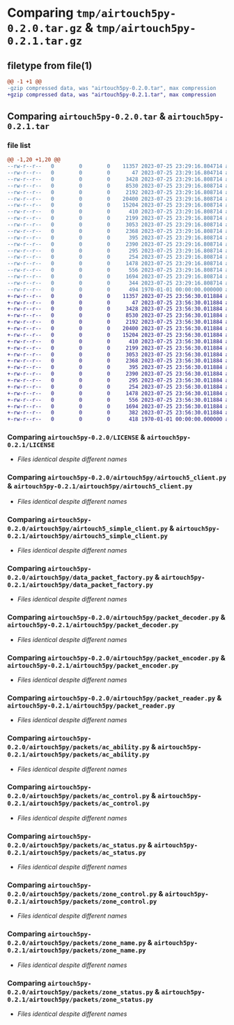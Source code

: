 # Comparing `tmp/airtouch5py-0.2.0.tar.gz` & `tmp/airtouch5py-0.2.1.tar.gz`

## filetype from file(1)

```diff
@@ -1 +1 @@
-gzip compressed data, was "airtouch5py-0.2.0.tar", max compression
+gzip compressed data, was "airtouch5py-0.2.1.tar", max compression
```

## Comparing `airtouch5py-0.2.0.tar` & `airtouch5py-0.2.1.tar`

### file list

```diff
@@ -1,20 +1,20 @@
--rw-r--r--   0        0        0    11357 2023-07-25 23:29:16.804714 airtouch5py-0.2.0/LICENSE
--rw-r--r--   0        0        0       47 2023-07-25 23:29:16.804714 airtouch5py-0.2.0/README.md
--rw-r--r--   0        0        0     3428 2023-07-25 23:29:16.808714 airtouch5py-0.2.0/airtouch5py/airtouch5_client.py
--rw-r--r--   0        0        0     8530 2023-07-25 23:29:16.808714 airtouch5py-0.2.0/airtouch5py/airtouch5_simple_client.py
--rw-r--r--   0        0        0     2192 2023-07-25 23:29:16.808714 airtouch5py-0.2.0/airtouch5py/data_packet_factory.py
--rw-r--r--   0        0        0    20400 2023-07-25 23:29:16.808714 airtouch5py-0.2.0/airtouch5py/packet_decoder.py
--rw-r--r--   0        0        0    15204 2023-07-25 23:29:16.808714 airtouch5py-0.2.0/airtouch5py/packet_encoder.py
--rw-r--r--   0        0        0      410 2023-07-25 23:29:16.808714 airtouch5py-0.2.0/airtouch5py/packet_fields.py
--rw-r--r--   0        0        0     2199 2023-07-25 23:29:16.808714 airtouch5py-0.2.0/airtouch5py/packet_reader.py
--rw-r--r--   0        0        0     3053 2023-07-25 23:29:16.808714 airtouch5py-0.2.0/airtouch5py/packets/ac_ability.py
--rw-r--r--   0        0        0     2368 2023-07-25 23:29:16.808714 airtouch5py-0.2.0/airtouch5py/packets/ac_control.py
--rw-r--r--   0        0        0      395 2023-07-25 23:29:16.808714 airtouch5py-0.2.0/airtouch5py/packets/ac_error_information.py
--rw-r--r--   0        0        0     2390 2023-07-25 23:29:16.808714 airtouch5py-0.2.0/airtouch5py/packets/ac_status.py
--rw-r--r--   0        0        0      295 2023-07-25 23:29:16.808714 airtouch5py-0.2.0/airtouch5py/packets/console_version.py
--rw-r--r--   0        0        0      254 2023-07-25 23:29:16.808714 airtouch5py-0.2.0/airtouch5py/packets/datapacket.py
--rw-r--r--   0        0        0     1478 2023-07-25 23:29:16.808714 airtouch5py-0.2.0/airtouch5py/packets/zone_control.py
--rw-r--r--   0        0        0      556 2023-07-25 23:29:16.808714 airtouch5py-0.2.0/airtouch5py/packets/zone_name.py
--rw-r--r--   0        0        0     1694 2023-07-25 23:29:16.808714 airtouch5py-0.2.0/airtouch5py/packets/zone_status.py
--rw-r--r--   0        0        0      344 2023-07-25 23:29:16.808714 airtouch5py-0.2.0/pyproject.toml
--rw-r--r--   0        0        0      494 1970-01-01 00:00:00.000000 airtouch5py-0.2.0/PKG-INFO
+-rw-r--r--   0        0        0    11357 2023-07-25 23:56:30.011884 airtouch5py-0.2.1/LICENSE
+-rw-r--r--   0        0        0       47 2023-07-25 23:56:30.011884 airtouch5py-0.2.1/README.md
+-rw-r--r--   0        0        0     3428 2023-07-25 23:56:30.011884 airtouch5py-0.2.1/airtouch5py/airtouch5_client.py
+-rw-r--r--   0        0        0     8530 2023-07-25 23:56:30.011884 airtouch5py-0.2.1/airtouch5py/airtouch5_simple_client.py
+-rw-r--r--   0        0        0     2192 2023-07-25 23:56:30.011884 airtouch5py-0.2.1/airtouch5py/data_packet_factory.py
+-rw-r--r--   0        0        0    20400 2023-07-25 23:56:30.011884 airtouch5py-0.2.1/airtouch5py/packet_decoder.py
+-rw-r--r--   0        0        0    15204 2023-07-25 23:56:30.011884 airtouch5py-0.2.1/airtouch5py/packet_encoder.py
+-rw-r--r--   0        0        0      410 2023-07-25 23:56:30.011884 airtouch5py-0.2.1/airtouch5py/packet_fields.py
+-rw-r--r--   0        0        0     2199 2023-07-25 23:56:30.011884 airtouch5py-0.2.1/airtouch5py/packet_reader.py
+-rw-r--r--   0        0        0     3053 2023-07-25 23:56:30.011884 airtouch5py-0.2.1/airtouch5py/packets/ac_ability.py
+-rw-r--r--   0        0        0     2368 2023-07-25 23:56:30.011884 airtouch5py-0.2.1/airtouch5py/packets/ac_control.py
+-rw-r--r--   0        0        0      395 2023-07-25 23:56:30.011884 airtouch5py-0.2.1/airtouch5py/packets/ac_error_information.py
+-rw-r--r--   0        0        0     2390 2023-07-25 23:56:30.011884 airtouch5py-0.2.1/airtouch5py/packets/ac_status.py
+-rw-r--r--   0        0        0      295 2023-07-25 23:56:30.011884 airtouch5py-0.2.1/airtouch5py/packets/console_version.py
+-rw-r--r--   0        0        0      254 2023-07-25 23:56:30.011884 airtouch5py-0.2.1/airtouch5py/packets/datapacket.py
+-rw-r--r--   0        0        0     1478 2023-07-25 23:56:30.011884 airtouch5py-0.2.1/airtouch5py/packets/zone_control.py
+-rw-r--r--   0        0        0      556 2023-07-25 23:56:30.011884 airtouch5py-0.2.1/airtouch5py/packets/zone_name.py
+-rw-r--r--   0        0        0     1694 2023-07-25 23:56:30.011884 airtouch5py-0.2.1/airtouch5py/packets/zone_status.py
+-rw-r--r--   0        0        0      382 2023-07-25 23:56:30.011884 airtouch5py-0.2.1/pyproject.toml
+-rw-r--r--   0        0        0      418 1970-01-01 00:00:00.000000 airtouch5py-0.2.1/PKG-INFO
```

### Comparing `airtouch5py-0.2.0/LICENSE` & `airtouch5py-0.2.1/LICENSE`

 * *Files identical despite different names*

### Comparing `airtouch5py-0.2.0/airtouch5py/airtouch5_client.py` & `airtouch5py-0.2.1/airtouch5py/airtouch5_client.py`

 * *Files identical despite different names*

### Comparing `airtouch5py-0.2.0/airtouch5py/airtouch5_simple_client.py` & `airtouch5py-0.2.1/airtouch5py/airtouch5_simple_client.py`

 * *Files identical despite different names*

### Comparing `airtouch5py-0.2.0/airtouch5py/data_packet_factory.py` & `airtouch5py-0.2.1/airtouch5py/data_packet_factory.py`

 * *Files identical despite different names*

### Comparing `airtouch5py-0.2.0/airtouch5py/packet_decoder.py` & `airtouch5py-0.2.1/airtouch5py/packet_decoder.py`

 * *Files identical despite different names*

### Comparing `airtouch5py-0.2.0/airtouch5py/packet_encoder.py` & `airtouch5py-0.2.1/airtouch5py/packet_encoder.py`

 * *Files identical despite different names*

### Comparing `airtouch5py-0.2.0/airtouch5py/packet_reader.py` & `airtouch5py-0.2.1/airtouch5py/packet_reader.py`

 * *Files identical despite different names*

### Comparing `airtouch5py-0.2.0/airtouch5py/packets/ac_ability.py` & `airtouch5py-0.2.1/airtouch5py/packets/ac_ability.py`

 * *Files identical despite different names*

### Comparing `airtouch5py-0.2.0/airtouch5py/packets/ac_control.py` & `airtouch5py-0.2.1/airtouch5py/packets/ac_control.py`

 * *Files identical despite different names*

### Comparing `airtouch5py-0.2.0/airtouch5py/packets/ac_status.py` & `airtouch5py-0.2.1/airtouch5py/packets/ac_status.py`

 * *Files identical despite different names*

### Comparing `airtouch5py-0.2.0/airtouch5py/packets/zone_control.py` & `airtouch5py-0.2.1/airtouch5py/packets/zone_control.py`

 * *Files identical despite different names*

### Comparing `airtouch5py-0.2.0/airtouch5py/packets/zone_name.py` & `airtouch5py-0.2.1/airtouch5py/packets/zone_name.py`

 * *Files identical despite different names*

### Comparing `airtouch5py-0.2.0/airtouch5py/packets/zone_status.py` & `airtouch5py-0.2.1/airtouch5py/packets/zone_status.py`

 * *Files identical despite different names*


